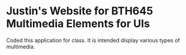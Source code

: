 # Justin's Website for BTH645 Multimedia Elements for UIs
Coded this application for class.  It is intended display various types of multimedia.
